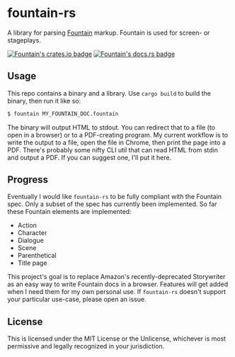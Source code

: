 # fountain-rs
A library for parsing [Fountain](http://fountain.io) markup. Fountain is used for screen- or stageplays.

[![Fountain's crates.io badge](https://img.shields.io/crates/v/fountain.svg)](https://crates.io/crates/fountain)
[![Fountain's docs.rs badge](https://docs.rs/fountain/badge.svg)](https://docs.rs/fountain)

## Usage
This repo contains a binary and a library. Use `cargo build` to build the binary, then run it like so:
```bash
$ fountain MY_FOUNTAIN_DOC.fountain
```
The binary will output HTML to stdout. You can redirect that to a file (to open in a browser) or to a PDF-creating program. My current workflow is to write the output to a file, open the file in Chrome, then print the page into a PDF. There's probably some nifty CLI util that can read HTML from stdin and output a PDF. If you can suggest one, I'll put it here.

## Progress
Eventually I would like `fountain-rs` to be fully compliant with the Fountain spec. Only a subset of the spec has currently been implemented. So far these Fountain elements are implemented:
 - Action
 - Character
 - Dialogue
 - Scene
 - Parenthetical
 - Title page

This project's goal is to replace Amazon's recently-deprecated Storywriter as an easy way to write Fountain docs in a browser. Features will get added when I need them for my own personal use. If `fountain-rs` doesn't support your particular use-case, please open an issue.

## License
This is licensed under the MIT License or the Unlicense, whichever is most permissive and legally recognized in your jurisdiction.
